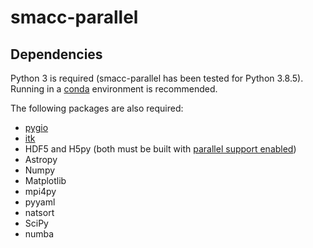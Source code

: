 # smacc-parallel
## Dependencies
Python 3 is required (smacc-parallel has been tested for Python 3.8.5).
Running in a [conda](https://conda.io/projects/conda/en/latest/index.html) environment is recommended.

The following packages are also required:
- [pygio](https://xgitlab.cels.anl.gov/hacc/genericio/-/tree/master/new_python)
- [itk](https://github.com/isulta/itk)
- HDF5 and H5py (both must be built with [parallel support enabled](https://docs.h5py.org/en/stable/mpi.html#building-against-parallel-hdf5))
- Astropy
- Numpy
- Matplotlib
- mpi4py
- pyyaml
- natsort
- SciPy
- numba